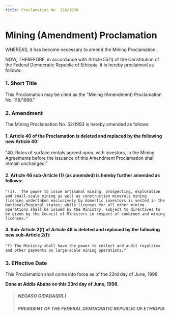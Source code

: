 ```yaml
---
title: Proclamation No. 118/1998
---
```


# Mining (Amendment) Proclamation

WHEREAS, it has become necessary to amend the Mining Proclamation;

NOW, THEREFORE, in accordance with Article 55(1) of the Constitution of the Federal Democratic Republic of Ethiopia, it is hereby proclaimed as follows:

### 1. Short Title

This Proclamation may be cited as the "Mining (Amendment) Proclamation No. 118/1998."

### 2. Amendment

The Mining Proclamation No. 52/1993 is hereby amended as follows:

#### 1. Article 40 of the Proclamation is deleted and replaced by the following new Article 40:

"40.  Rates of surface rentals agreed upon, with investors, in the Mining Agreements before the issuance of this Amendment Proclamation shall remain unchanged."

#### 2. Article 46 sub-Article (1) (as amended) is hereby further amended as follows:

    "(1).  The power to issue artisanal mining, prospecting, exploration and small-scale mining as well as construction minerals mining licenses undertaken exclusively by domestic investors is vested in the National/Regional states; while licenses for all other mining operations shall be issued by the Ministry, subject to directives to be given by the Council of Ministers in respect of combined and mining licenses."

#### 3. Sub-Article 2(f) of Article 46 is deleted and replaced by the following new sub-Article 2(f):

    "f) The Ministry shall have the power to collect and audit royalties and other payments on large-scale mining operations;"

### 3. Effective Date

This Proclamation shall come into force as of the 23rd day of June, 1998.

**Done at Addis Ababa on this 23rd day of June, 1998.**

> ##### NEGASO GIDADA(DR.)
>
> ##### PRESIDENT OF THE FEDERAL DEMOCRATIC REPUBLIC OF ETHIOPIA